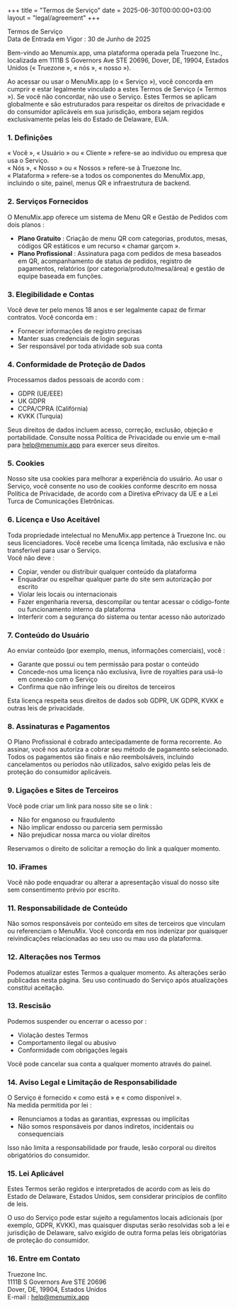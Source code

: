 +++
title = "Termos de Serviço"
date = 2025-06-30T00:00:00+03:00
layout = "legal/agreement"
+++

Termos de Serviço  
Data de Entrada em Vigor : 30 de Junho de 2025  

Bem-vindo ao Menumix.app, uma plataforma operada pela Truezone Inc., localizada em 1111B S Governors Ave STE 20696, Dover, DE, 19904, Estados Unidos (« Truezone », « nós », « nosso »).

Ao acessar ou usar o MenuMix.app (o « Serviço »), você concorda em cumprir e estar legalmente vinculado a estes Termos de Serviço (« Termos »). Se você não concordar, não use o Serviço. Estes Termos se aplicam globalmente e são estruturados para respeitar os direitos de privacidade e do consumidor aplicáveis em sua jurisdição, embora sejam regidos exclusivamente pelas leis do Estado de Delaware, EUA.

### 1. Definições
« Você », « Usuário » ou « Cliente » refere-se ao indivíduo ou empresa que usa o Serviço.  
« Nós », « Nosso » ou « Nossos » refere-se à Truezone Inc.  
« Plataforma » refere-se a todos os componentes do MenuMix.app, incluindo o site, painel, menus QR e infraestrutura de backend.

### 2. Serviços Fornecidos
O MenuMix.app oferece um sistema de Menu QR e Gestão de Pedidos com dois planos :  
- **Plano Gratuito** : Criação de menu QR com categorias, produtos, mesas, códigos QR estáticos e um recurso « chamar garçom ».  
- **Plano Profissional** : Assinatura paga com pedidos de mesa baseados em QR, acompanhamento de status de pedidos, registro de pagamentos, relatórios (por categoria/produto/mesa/área) e gestão de equipe baseada em funções.

### 3. Elegibilidade e Contas
Você deve ter pelo menos 18 anos e ser legalmente capaz de firmar contratos. Você concorda em :  
- Fornecer informações de registro precisas  
- Manter suas credenciais de login seguras  
- Ser responsável por toda atividade sob sua conta

### 4. Conformidade de Proteção de Dados
Processamos dados pessoais de acordo com :  
- GDPR (UE/EEE)  
- UK GDPR  
- CCPA/CPRA (Califórnia)  
- KVKK (Turquia)  

Seus direitos de dados incluem acesso, correção, exclusão, objeção e portabilidade. Consulte nossa Política de Privacidade ou envie um e-mail para help@menumix.app para exercer seus direitos.

### 5. Cookies
Nosso site usa cookies para melhorar a experiência do usuário. Ao usar o Serviço, você consente no uso de cookies conforme descrito em nossa Política de Privacidade, de acordo com a Diretiva ePrivacy da UE e a Lei Turca de Comunicações Eletrônicas.

### 6. Licença e Uso Aceitável
Toda propriedade intelectual no MenuMix.app pertence à Truezone Inc. ou seus licenciadores. Você recebe uma licença limitada, não exclusiva e não transferível para usar o Serviço.  
Você não deve :  
- Copiar, vender ou distribuir qualquer conteúdo da plataforma  
- Enquadrar ou espelhar qualquer parte do site sem autorização por escrito  
- Violar leis locais ou internacionais  
- Fazer engenharia reversa, descompilar ou tentar acessar o código-fonte ou funcionamento interno da plataforma  
- Interferir com a segurança do sistema ou tentar acesso não autorizado

### 7. Conteúdo do Usuário
Ao enviar conteúdo (por exemplo, menus, informações comerciais), você :  
- Garante que possui ou tem permissão para postar o conteúdo  
- Concede-nos uma licença não exclusiva, livre de royalties para usá-lo em conexão com o Serviço  
- Confirma que não infringe leis ou direitos de terceiros  

Esta licença respeita seus direitos de dados sob GDPR, UK GDPR, KVKK e outras leis de privacidade.

### 8. Assinaturas e Pagamentos
O Plano Profissional é cobrado antecipadamente de forma recorrente. Ao assinar, você nos autoriza a cobrar seu método de pagamento selecionado.  
Todos os pagamentos são finais e não reembolsáveis, incluindo cancelamentos ou períodos não utilizados, salvo exigido pelas leis de proteção do consumidor aplicáveis.

### 9. Ligações e Sites de Terceiros
Você pode criar um link para nosso site se o link :  
- Não for enganoso ou fraudulento  
- Não implicar endosso ou parceria sem permissão  
- Não prejudicar nossa marca ou violar direitos  

Reservamos o direito de solicitar a remoção do link a qualquer momento.

### 10. iFrames
Você não pode enquadrar ou alterar a apresentação visual do nosso site sem consentimento prévio por escrito.

### 11. Responsabilidade de Conteúdo
Não somos responsáveis por conteúdo em sites de terceiros que vinculam ou referenciam o MenuMix. Você concorda em nos indenizar por quaisquer reivindicações relacionadas ao seu uso ou mau uso da plataforma.

### 12. Alterações nos Termos
Podemos atualizar estes Termos a qualquer momento. As alterações serão publicadas nesta página. Seu uso continuado do Serviço após atualizações constitui aceitação.

### 13. Rescisão
Podemos suspender ou encerrar o acesso por :  
- Violação destes Termos  
- Comportamento ilegal ou abusivo  
- Conformidade com obrigações legais  

Você pode cancelar sua conta a qualquer momento através do painel.

### 14. Aviso Legal e Limitação de Responsabilidade
O Serviço é fornecido « como está » e « como disponível ».  
Na medida permitida por lei :  
- Renunciamos a todas as garantias, expressas ou implícitas  
- Não somos responsáveis por danos indiretos, incidentais ou consequenciais  

Isso não limita a responsabilidade por fraude, lesão corporal ou direitos obrigatórios do consumidor.

### 15. Lei Aplicável
Estes Termos serão regidos e interpretados de acordo com as leis do Estado de Delaware, Estados Unidos, sem considerar princípios de conflito de leis.  

O uso do Serviço pode estar sujeito a regulamentos locais adicionais (por exemplo, GDPR, KVKK), mas quaisquer disputas serão resolvidas sob a lei e jurisdição de Delaware, salvo exigido de outra forma pelas leis obrigatórias de proteção do consumidor.

### 16. Entre em Contato
Truezone Inc.  
1111B S Governors Ave STE 20696  
Dover, DE, 19904, Estados Unidos  
E-mail : help@menumix.app

